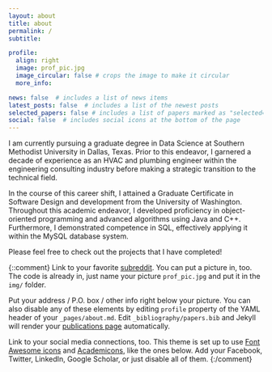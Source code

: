 ```yaml
---
layout: about
title: about
permalink: /
subtitle:

profile:
  align: right
  image: prof_pic.jpg
  image_circular: false # crops the image to make it circular
  more_info: 

news: false  # includes a list of news items
latest_posts: false  # includes a list of the newest posts
selected_papers: false # includes a list of papers marked as "selected={true}"
social: false  # includes social icons at the bottom of the page
---
```


I am currently pursuing a graduate degree in Data Science at Southern Methodist University in Dallas, Texas. Prior to this endeavor, I garnered a decade of experience as an HVAC and plumbing engineer within the engineering consulting industry before making a strategic transition to the technical field.  

In the course of this career shift, I attained a Graduate Certificate in Software Design and development from the University of Washington. Throughout this academic endeavor, I developed proficiency in object-oriented programming and advanced algorithms using Java and C++. Furthermore, I demonstrated competence in SQL, effectively applying it within the MySQL database system.  

Please feel free to check out the projects that I have completed!   

  
{::comment}
Link to your favorite [subreddit](http://reddit.com). You can put a picture in, too. The code is already in, just name your picture `prof_pic.jpg` and put it in the `img/` folder.

Put your address / P.O. box / other info right below your picture. You can also disable any of these elements by editing `profile` property of the YAML header of your `_pages/about.md`. Edit `_bibliography/papers.bib` and Jekyll will render your [publications page](/al-folio/publications/) automatically.

Link to your social media connections, too. This theme is set up to use [Font Awesome icons](https://fontawesome.com/) and [Academicons](https://jpswalsh.github.io/academicons/), like the ones below. Add your Facebook, Twitter, LinkedIn, Google Scholar, or just disable all of them.
{:/comment}
